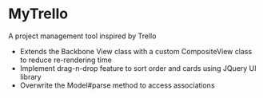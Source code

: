 MyTrello
========
A project management tool inspired by Trello
- Extends the Backbone View class with a custom CompositeView class to reduce re-rendering time
- Implement drag-n-drop feature to sort order and cards using JQuery UI library
- Overwrite the Model#parse method to access associations
